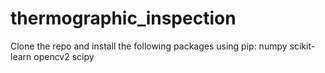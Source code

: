 # thermographic_inspection

Clone the repo and install the following packages using pip:
numpy
scikit-learn
opencv2
scipy
